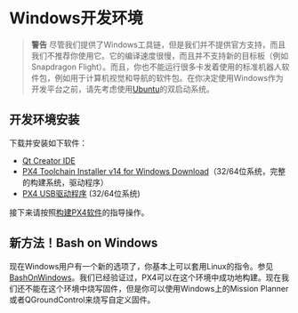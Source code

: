 # Windows开发环境

> **警告** 尽管我们提供了Windows工具链，但是我们并不提供官方支持，而且我们不推荐你使用它。它的编译速度很慢，而且并不支持新的目标板（例如Snapdragon Flight）。而且，你也不能运行很多卡发着使用的标准机器人软件包，例如用于计算机视觉和导航的软件包。在你决定使用Windows作为开发平台之前，请先考虑使用[Ubuntu](http://ubuntu.com)的双启动系统。

## 开发环境安装

下载并安装如下软件：

  * [Qt Creator IDE](http://www.qt.io/download-open-source/#section-6)
  * [PX4 Toolchain Installer v14 for Windows Download](http://firmware.diydrones.com/Tools/PX4-tools/px4_toolchain_installer_v14_win.exe)（32/64位系统，完整的构建系统，驱动程序）
  * [PX4 USB驱动程序](http://pixhawk.org/static/px4driver.msi) (32/64位系统)

接下来请按照[构建PX4软件](starting-building.md)的指导操作。

## 新方法！Bash on Windows

现在Windows用户有一个新的选项了，你基本上可以套用Linux的指令。参见[BashOnWindows](https://github.com/Microsoft/BashOnWindows)。我们已经验证过，PX4可以在这个环境中成功地构建。现在我们还不能在这个环境中烧写固件，但是你可以使用Windows上的Mission Planner或者QGroundControl来烧写自定义固件。
